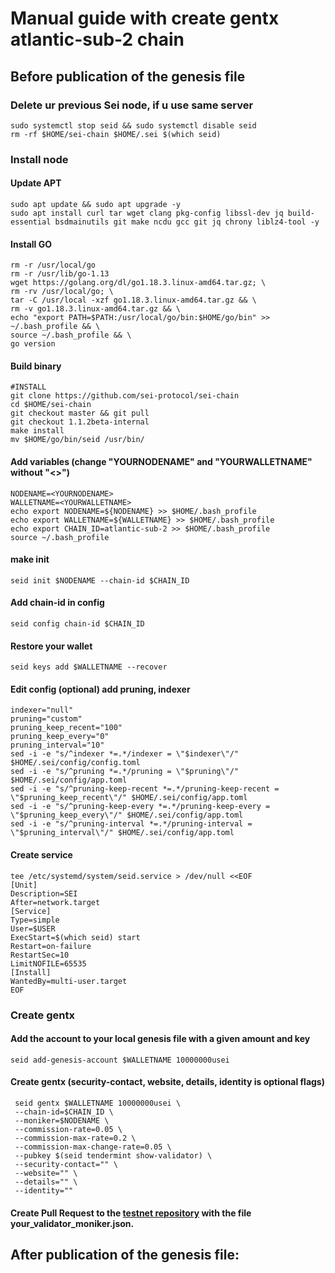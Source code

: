 # Manual guide with create gentx atlantic-sub-2 chain

## Before publication of the genesis file
### Delete ur previous Sei node, if u use same server
```
sudo systemctl stop seid && sudo systemctl disable seid
rm -rf $HOME/sei-chain $HOME/.sei $(which seid)
```
### Install node
#### Update APT
```
sudo apt update && sudo apt upgrade -y
sudo apt install curl tar wget clang pkg-config libssl-dev jq build-essential bsdmainutils git make ncdu gcc git jq chrony liblz4-tool -y
```
#### Install GO
```
rm -r /usr/local/go
rm -r /usr/lib/go-1.13
wget https://golang.org/dl/go1.18.3.linux-amd64.tar.gz; \
rm -rv /usr/local/go; \
tar -C /usr/local -xzf go1.18.3.linux-amd64.tar.gz && \
rm -v go1.18.3.linux-amd64.tar.gz && \
echo "export PATH=$PATH:/usr/local/go/bin:$HOME/go/bin" >> ~/.bash_profile && \
source ~/.bash_profile && \
go version
```
#### Build binary
```
#INSTALL
git clone https://github.com/sei-protocol/sei-chain
cd $HOME/sei-chain
git checkout master && git pull
git checkout 1.1.2beta-internal
make install
mv $HOME/go/bin/seid /usr/bin/
```
#### Add variables (change "YOURNODENAME" and "YOURWALLETNAME" without "<>")
```
NODENAME=<YOURNODENAME>
WALLETNAME=<YOURWALLETNAME>
echo export NODENAME=${NODENAME} >> $HOME/.bash_profile
echo export WALLETNAME=${WALLETNAME} >> $HOME/.bash_profile
echo export CHAIN_ID=atlantic-sub-2 >> $HOME/.bash_profile
source ~/.bash_profile
```
#### make init
```
seid init $NODENAME --chain-id $CHAIN_ID
```
#### Add chain-id in config
```
seid config chain-id $CHAIN_ID
```
#### Restore your wallet
```
seid keys add $WALLETNAME --recover
```
#### Edit config (optional) add pruning, indexer
```
indexer="null"
pruning="custom"
pruning_keep_recent="100"
pruning_keep_every="0"
pruning_interval="10"
sed -i -e "s/^indexer *=.*/indexer = \"$indexer\"/" $HOME/.sei/config/config.toml
sed -i -e "s/^pruning *=.*/pruning = \"$pruning\"/" $HOME/.sei/config/app.toml
sed -i -e "s/^pruning-keep-recent *=.*/pruning-keep-recent = \"$pruning_keep_recent\"/" $HOME/.sei/config/app.toml
sed -i -e "s/^pruning-keep-every *=.*/pruning-keep-every = \"$pruning_keep_every\"/" $HOME/.sei/config/app.toml
sed -i -e "s/^pruning-interval *=.*/pruning-interval = \"$pruning_interval\"/" $HOME/.sei/config/app.toml
```
#### Create service
```
tee /etc/systemd/system/seid.service > /dev/null <<EOF
[Unit]
Description=SEI
After=network.target
[Service]
Type=simple
User=$USER
ExecStart=$(which seid) start
Restart=on-failure
RestartSec=10
LimitNOFILE=65535
[Install]
WantedBy=multi-user.target
EOF
```
### Create gentx
#### Add the account to your local genesis file with a given amount and key
```
seid add-genesis-account $WALLETNAME 10000000usei
```
#### Create gentx (security-contact, website, details, identity is optional flags)
```
 seid gentx $WALLETNAME 10000000usei \
 --chain-id=$CHAIN_ID \
 --moniker=$NODENAME \
 --commission-rate=0.05 \
 --commission-max-rate=0.2 \
 --commission-max-change-rate=0.05 \
 --pubkey $(seid tendermint show-validator) \
 --security-contact="" \
 --website="" \
 --details="" \
 --identity=""
```
#### Create Pull Request to the [testnet repository](https://github.com/sei-protocol/testnet/tree/main/atlantic-subchains/atlantic-sub-2/gentx) with the file your_validator_moniker.json.

## After publication of the genesis file:
